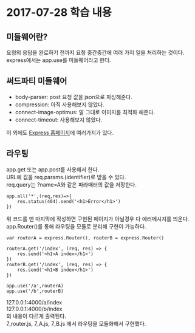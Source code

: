# 2017-07-28 학습 내용

## 미들웨어란?
요청의 응답을 완료하기 전까지 요청 중간중간에 여러 가지 일을 처리하는 것이다.<br>
express에서는 app.use를 미들웨어라고 한다.

## 써드파티 미들웨어
+ body-parser: post 요청 값을 json으로 파싱해준다.
+ compression: 아직 사용해보지 않았다.
+ connect-image-optimus: 말 그대로 이미지를 최적화 해준다.
+ connect-timeout: 사용해보지 않았다.

이 외에도 [Express 홈페이지](http://expressjs.com/ko/resources/middleware.html)에 여러가지가 있다.

## 라우팅
app.get 또는 app.post를 사용해서 한다.<br>
URL에 값을 req.params.(identifier)로 받을 수 있다.<br>
req.query는 ?name=A와 같은 파라매터의 값을 저장한다.

    app.all('*',(req,res)=>{
        res.status(404).send('<h1>Error</h1>')
    })
위 코드를 맨 마지막에 작성하면 구현된 페이지가 아닐경우 다 에러메시지를 띄운다.<br>
app.Router()를 통해 라우팅을 모듈로 분리해 구현이 가능하다.
    
    var routerA = express.Router(), routerB = express.Router()

    routerA.get('/index', (req, res) => {
        res.send('<h1>A index</h1>')
    })
    routerB.get('/index', (req, res) => {
        res.send('<h1>B index</h1>')
    })

    app.use('/a',routerA)
    app.use('/b',routerB)
127.0.0.1:4000/a/index<br>
127.0.0.1:4000/b/index<br>
의 내용이 다르게 출력된다.<br>
7_router.js, 7_A.js, 7_B.js 에서 라우팅을 모듈화해서 구현했다.